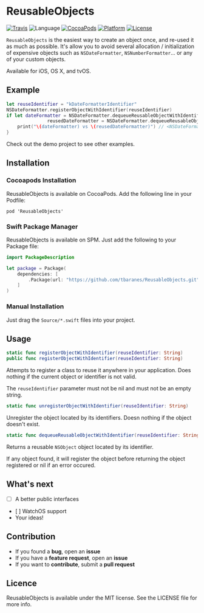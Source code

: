 # ReusableObjects

[![Travis](https://img.shields.io/travis/tbaranes/ReusableObjects.svg)](https://travis-ci.org/tbaranes/ReusableObjects)
![Language](https://img.shields.io/badge/language-Swift%202-orange.svg)
[![CocoaPods](https://img.shields.io/cocoapods/v/ReusableObjects.svg?style=flat)](https://github.com/tbaranes/ReusableObjects)
[![Platform](https://img.shields.io/cocoapods/p/ReusableObjects.svg?style=flat)](http://cocoadocs.org/docsets/ReusableObjects)
[![License](https://img.shields.io/cocoapods/l/ReusableObjects.svg?style=flat)](http://cocoapods.org/pods/ReusableObjects)

`ReusableObjects` is the easiest way to create an object once, and re-used it as much as possible. It's allow you to avoid several allocation / initialization of expensive objects such as `NSDateFormatter`, `NSNumberFormatter`... or any of your custom objects.

Available for iOS, OS X, and tvOS.

## Example

```swift
let reuseIdentifier = "kDateFormatterIdentifier"      
NSDateFormatter.registerObjectWithIdentifier(reuseIdentifier)
if let dateFormatter = NSDateFormatter.dequeueReusableObjectWithIdentifier(identifier) as? NSDateFormatter,
               reusedDateFormatter = NSDateFormatter.dequeueReusableObjectWithIdentifier(identifier) as? NSDateFormatter {
	print("\(dateFormatter) vs \(reusedDateFormatter)") // <NSDateFormatter: 0x7fd1307125c0> vs <NSDateFormatter: 0x7fd1307125c0>
}
```

Check out the demo project to see other examples.
 
## Installation

### Cocoapods Installation

ReusableObjects is available on CocoaPods. Add the following line in your Podfile:

```
pod 'ReusableObjects'
```

### Swift Package Manager

ReusableObjects is available on SPM. Just add the following to your Package file:

```swift
import PackageDescription

let package = Package(
    dependencies: [
        .Package(url: "https://github.com/tbaranes/ReusableObjects.git", majorVersion: 1)
    ]
)
```

### Manual Installation

Just drag the `Source/*.swift` files into your project.
 

## Usage

```swift
static func registerObjectWithIdentifier(reuseIdentifier: String)
public func registerObjectWithIdentifier(reuseIdentifier: String)
```

Attempts to register a class to reuse it anywhere in your application. Does nothing if the current object or identifier is not valid.

The `reuseIdentifier` parameter must not be nil and must not be an empty string.


```swift
static func unregisterObjectWithIdentifier(reuseIdentifier: String)
```

Unregister the object located by its identifiers. Doesn nothing if the object doesn't exist.


```swift
static func dequeueReusableObjectWithIdentifier(reuseIdentifier: String) -> AnyObject?
```

Returns a reusable `NSObject` object located by its identifier. 

If any object found, it will register the object before returning the object registered or nil if an error occured.

## What's next

- [ ] A better public interfaces
- [ ] WatchOS support
- Your ideas!

## Contribution

- If you found a **bug**, open an **issue**
- If you have a **feature request**, open an **issue**
- If you want to **contribute**, submit a **pull request**

## Licence

ReusableObjects is available under the MIT license. See the LICENSE file for more info.

